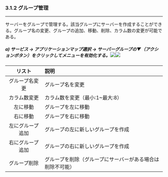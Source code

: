 ### 3.1.2 グループ管理

---

サーバーをグループで管理する。該当グループにサーバーを作成することができる。グループ名の変更、グループの追加、移動、削除、カラム数の変更が可能である。

##### a\) サービス → アプリケーションマップ選択 → サーバーグループの▼（アクションボタン）をクリックしてメニューを有効化する。![](/assets/EN/2.5/3.1.2_1.png)![](/assets/EN/2.5/3.1.2_2.png)

| リスト | 説明 |
| :---: | :--- |
| グループ名変更 | グループ名を変更 |
| カラム数変更 | カラム数を変更（最小:1~最大:8） |
| 左に移動 | グループを左に移動 |
| 右に移動 | グループを右に移動 |
| 左にグループ追加 | グループの左に新しいグループを作成 |
| 右にグループ追加 | グループの右に新しいグループを作成 |
| グループ削除 | グループを削除（グループにサーバーがある場合は削除不可能） |



